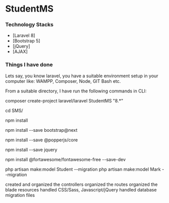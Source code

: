 # StudentMS

### Technology Stacks

* [Laravel 8]
* [Bootstrap 5]
* [jQuery]
* [AJAX]


### Things I have done

Lets say, you know laravel, you have a suitable environment setup in your computer like: WAMPP, Composer, Node, GIT Bash etc. 

From a suitable directory, I have run the following commands in CLI:


composer create-project laravel/laravel StudentMS "8.*"

cd SMS/

npm install

npm install --save bootstrap@next

npm install --save @popperjs/core

npm install --save jquery

npm install @fortawesome/fontawesome-free --save-dev

php artisan make:model Student --migration
php artisan make:model Mark --migration


created and organized the controllers
organized the routes
organized the blade resources
handled CSS/Sass, Javascript/jQuery 
handled database migration files
